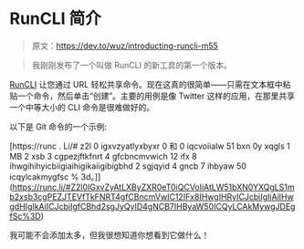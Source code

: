 # RunCLI 简介

> 原文：<https://dev.to/wuz/introducting-runcli-m55>

> 我刚刚发布了一个叫做 RunCLI 的新工具的第一个版本。

[RunCLI](https://runc.li) 让您通过 URL 轻松共享命令。现在这真的很简单——只需在文本框中粘贴一个命令，然后单击“创建”。主要的用例是像 Twitter 这样的应用，在那里共享一个中等大小的 CLI 命令是很难做好的。

以下是 Git 命令的一个示例:

[https://runc . Li/# z2l 0 igxvzyatlyxbyxr 0 和 0 iqcvoiialw 51 bxn 0y xqgls 1 MB 2 xsb 3 cgpezjftkfnrt 4 gfcbncmvwich 12 ifx 8 ihwgihihyicbiigiaihigikaiigibigbhd 2 sgjqyid 4 gncb 7 ihbyaw 50 icqylcakmygfsc % 3d。]](https://runc.li/#Z2l0IGxvZyAtLXByZXR0eT0iQCVoIiAtLW51bXN0YXQgLS1mb2xsb3cgPEZJTEVfTkFNRT4gfCBncmVwIC12IFx8IHwgIHRyICJcbiIgIiAiIHwgdHIgIkAiICJcbiIgfCBhd2sgJyQyID4gNCB7IHByaW50ICQyLCAkMywgJDEgfSc%3D)

我可能不会添加太多，但我很想知道你想看到它做什么！